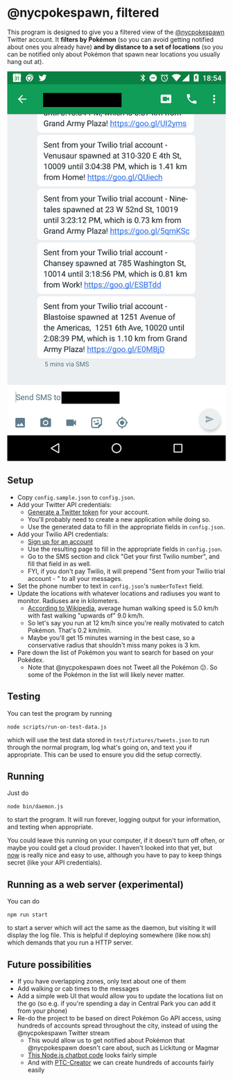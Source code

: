 # @nycpokespawn, filtered

This program is designed to give you a filtered view of the [@nycpokespawn](https://twitter.com/nycpokespawn) Twitter account. It **filters by Pokémon** (so you can avoid getting notified about ones you already have) **and by distance to a set of locations** (so you can be notified only about Pokémon that spawn near locations you usually hang out at).

![Screenshot of text messages sent](screenshot.png)

## Setup

- Copy `config.sample.json` to `config.json`.
- Add your Twitter API credentials:
  - [Generate a Twitter token](https://dev.twitter.com/oauth/overview/application-owner-access-tokens) for your account.
  - You'll probably need to create a new application while doing so.
  - Use the generated data to fill in the appropriate fields in `config.json`.
- Add your Twilio API credentials:
  - [Sign up for an account](https://www.twilio.com/try-twilio)
  - Use the resulting page to fill in the appropriate fields in `config.json`.
  - Go to the SMS section and click "Get your first Twilio number", and fill that field in as well.
  - FYI, if you don't pay Twilio, it will prepend "Sent from your Twilio trial account - " to all your messages.
- Set the phone number to text in `config.json`'s `numberToText` field.
- Update the locations with whatever locations and radiuses you want to monitor. Radiuses are in kilometers.
  - [According to Wikipedia](https://en.wikipedia.org/wiki/Preferred_walking_speed), average human walking speed is 5.0 km/h with fast walking "upwards of" 9.0 km/h.
  - So let's say you run at 12 km/h since you're really motivated to catch Pokémon. That's 0.2 km/min.
  - Maybe you'll get 15 minutes warning in the best case, so a conservative radius that shouldn't miss many pokes is 3 km.
- Pare down the list of Pokémon you want to search for based on your Pokédex.
  - Note that @nycpokespawn does not Tweet all the Pokémon 😕. So some of the Pokémon in the list will likely never matter.

## Testing

You can test the program by running

```
node scripts/run-on-test-data.js
```

which will use the test data stored in `test/fixtures/tweets.json` to run through the normal program, log what's going on, and text you if appropriate. This can be used to ensure you did the setup correctly.

## Running

Just do

```
node bin/daemon.js
```

to start the program. It will run forever, logging output for your information, and texting when appropriate.

You could leave this running on your computer, if it doesn't turn off often, or maybe you could get a cloud provider. I haven't looked into that yet, but [now](https://zeit.co/now/) is really nice and easy to use, although you have to pay to keep things secret (like your API credentials).

## Running as a web server (experimental)

You can do

```
npm run start
```

to start a server which will act the same as the daemon, but visiting it will display the log file. This is helpful if deploying somewhere (like now.sh) which demands that you run a HTTP server.

## Future possibilities

- If you have overlapping zones, only text about one of them
- Add walking or cab times to the messages
- Add a simple web UI that would allow you to update the locations list on the go (so e.g. if you're spending a day in Central Park you can add it from your phone)
- Re-do the project to be based on direct Pokémon Go API access, using hundreds of accounts spread throughout the city, instead of using the @nycpokespawn Twitter stream
  - This would allow us to get notified about Pokémon that @nycpokespawn doesn't care about, such as Lickitung or Magmar
  - [This Node.js chatbot code](https://github.com/hlfshell/pokemon-go-slackbot/blob/master/chatbot.js) looks fairly simple
  - And with [PTC-Creator](https://www.npmjs.com/package/PTC-Creator) we can create hundreds of accounts fairly easily
